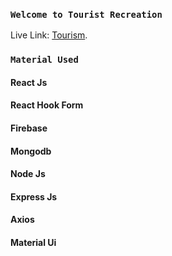### `Welcome to Tourist Recreation`

Live Link: [Tourism](https://ottawa-tourists-recreation.web.app/).

### `Material Used`

#### React Js
#### React Hook Form
#### Firebase
#### Mongodb
#### Node Js
#### Express Js
#### Axios
#### Material Ui